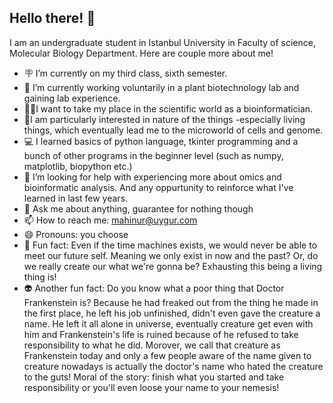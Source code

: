 ## Hello there! 👋


I am an undergraduate student in Istanbul University in Faculty of science, Molecular Biology Department. Here are couple more about me!

- 🪧 I’m currently on my third class, sixth semester. 
- 🌱 I’m currently working voluntarily in a plant biotechnology lab and gaining lab experience. 
- 🧟‍♀️I want to take my place in the scientific world as a bioinformatician.
- 🧬I am particularly interested in nature of the things -especially living things, which eventually lead me to the microworld of cells and genome.
- 💻 I learned basics of python language, tkinter programming and a bunch of other programs in the beginner level (such as numpy, matplotlib, biopython etc.) 
- 🤔 I’m looking for help with experiencing more about omics and bioinformatic analysis. And any oppurtunity to reinforce what I've learned in last few years. 
- 💬 Ask me about anything, guarantee for nothing though
- 📫 How to reach me: mahinur@uygur.com
- 😄 Pronouns: you choose
- 🔮 Fun fact: Even if the time machines exists, we would never be able to meet our future self. Meaning we only exist in now and the past? Or, do we really create our what we're gonna be? Exhausting this being a living thing is!
- 👽 Another fun fact: Do you know what a poor thing that Doctor Frankenstein is? Because he had freaked out from the thing he made in the first place, he left his job unfinished, didn't even gave the creature a name. He left it all alone in universe, eventually creature get even with him and Frankenstein's life is ruined because of he refused to take responsibility to what he did. Morover, we call that creature as Frankenstein today and only a few people aware of the name given to creature nowadays is actually the doctor's name who hated the creature to the guts! Moral of the story: finish what you started and take responsibility or you'll even loose your name to your nemesis!
